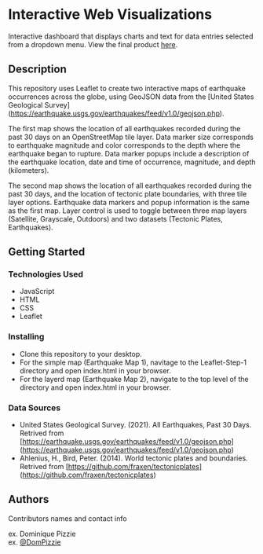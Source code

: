 # Interactive Web Visualizations 

Interactive dashboard that displays charts and text for data entries selected from a dropdown menu. View the final product [here](https://klbowman.github.io/microbiome-dashboard/).

## Description

This repository uses Leaflet to create two interactive maps of earthquake occurrences across the globe, using GeoJSON data from the [United States Geological Survey] (https://earthquake.usgs.gov/earthquakes/feed/v1.0/geojson.php). 

The first map shows the location of all earthquakes recorded during the past 30 days on an OpenStreetMap tile layer. Data marker size corresponds to earthquake magnitude and color corresponds to the depth where the earthquake began to rupture. Data marker popups include a description of the earthquake location, date and time of occurrence, magnitude, and depth (kilometers). 

The second map shows the location of all earthquakes recorded during the past 30 days, and the location of tectonic plate boundaries, with three tile layer options. Earthquake data markers and popup information is the same as the first map. Layer control is used to toggle between three map layers (Satellite, Grayscale, Outdoors) and two datasets (Tectonic Plates, Earthquakes).

## Getting Started

### Technologies Used 

* JavaScript
* HTML
* CSS
* Leaflet

### Installing

* Clone this repository to your desktop.
* For the simple map (Earthquake Map 1), navitage to the Leaflet-Step-1 directory and open index.html in your browser.
* For the layerd map (Earthquake Map 2), navigate to the top level of the directory and open index.html in your browser.

### Data Sources

* United States Geological Survey. (2021). All Earthquakes, Past 30 Days. Retrived from [https://earthquake.usgs.gov/earthquakes/feed/v1.0/geojson.php] (https://earthquake.usgs.gov/earthquakes/feed/v1.0/geojson.php)
* Ahlenius, H., Bird, Peter. (2014). World tectonic plates and boundaries. Retrived from [https://github.com/fraxen/tectonicplates] (https://github.com/fraxen/tectonicplates)

## Authors

Contributors names and contact info

ex. Dominique Pizzie  
ex. [@DomPizzie](https://twitter.com/dompizzie)
